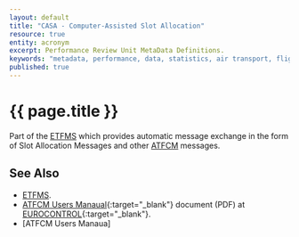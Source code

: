 ```yaml
---
layout: default
title: "CASA - Computer-Assisted Slot Allocation"
resource: true
entity: acronym
excerpt: Performance Review Unit MetaData Definitions.
keywords: "metadata, performance, data, statistics, air transport, flights, europe, delay, safety"
published: true
---
```


# {{ page.title }}

Part of the [ETFMS][etfms] which provides automatic message exchange in the form
of Slot Allocation Messages and other [ATFCM][atfcm] messages.


## See Also

* [ETFMS][etfms].
* [ATFCM Users Manaual][atfcmumECTRL]{:target="_blank"} document (PDF) at [EUROCONTROL][ectrl]{:target="_blank"}.
* [ATFCM Users Manaua]

[atfcm]: <{{ "/references/acronym/atfcm.html" | prepend: site.baseurl | prepend: site.url }}> "ATFCM"
[etfms]: <{{ "/references/acronym/etfms.html" | prepend: site.baseurl | prepend: site.url }}> "ETFMS"
[ectrl]: <https://www.eurocontrol.int/> "EUROCONTROL"
[atfcmumECTRL]: <https://www.eurocontrol.int/sites/default/files/content/documents/nm/network-operations/HANDBOOK/atfcm-users-manual-current.pdf> "ATFCM Users Manual - EUROCONTROL"
